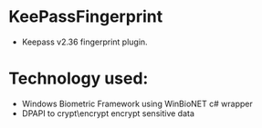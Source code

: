# KeePassFingerprint

- Keepass v2.36 fingerprint plugin.

# Technology used:

  - Windows Biometric Framework using WinBioNET c# wrapper
  - DPAPI to crypt\encrypt encrypt sensitive data

